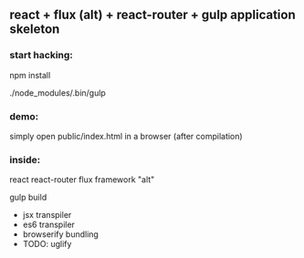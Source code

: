 ## react + flux (alt) + react-router + gulp application skeleton

### start hacking:

npm install

./node_modules/.bin/gulp

### demo:

simply open public/index.html in a browser (after compilation)

### inside:

react
react-router
flux framework "alt"

gulp build
- jsx transpiler
- es6 transpiler
- browserify bundling
- TODO: uglify
